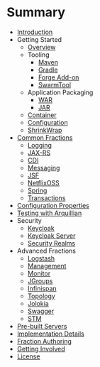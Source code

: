 # Summary

* [Introduction](README.adoc)
* Getting Started
   * [Overview](getting-started/basics.adoc)
   * Tooling
       * [Maven](getting-started/tooling/maven-plugin.adoc)
       * [Gradle](getting-started/tooling/gradle-plugin.adoc)
       * [Forge Add-on](getting-started/tooling/forge-addon.adoc)
       * [SwarmTool](getting-started/tooling/swarmtool.adoc)
   * Application Packaging
       * [WAR](getting-started/war-applications.adoc)
       * [JAR](getting-started/jar-applications.adoc)
   * [Container](getting-started/container.adoc)
   * [Configuration](configuration/index.adoc)
   * [ShrinkWrap](getting-started/shrinkwrap.adoc)
* [Common Fractions](transactions.adoc)
   * [Logging](common/logging.adoc)
   * [JAX-RS](common/jax-rs.adoc)
   * [CDI](common/weld_cdi.adoc)
   * [Messaging](common/messaging.adoc)
   * [JSF](common/jsf.adoc)
   * [NetflixOSS](common/netflixoss.adoc)
   * [Spring](common/spring.adoc)
   * [Transactions](common/transactions.adoc)
* [Configuration Properties](configuration_properties.adoc)
* [Testing with Arquillian](testing_with_arquillian.adoc)
* Security
   * [Keycloak](security/keycloak.adoc)
   * [Keycloak Server](security/keycloak_server.adoc)
   * [Security Realms](security/realms.adoc)
* Advanced Fractions
   * [Logstash](advanced/logstash.adoc)
   * [Management](advanced/management.adoc)
   * [Monitor](advanced/monitoring.adoc)
   * [JGroups](advanced/jgroups.adoc)
   * [Infinispan](advanced/infinispan.adoc)
   * [Topology](advanced/topology.adoc)
   * [Jolokia](advanced/jolokia.adoc)
   * [Swagger](advanced/swagger.adoc)
   * [STM](advanced/stm.adoc)
* [Pre-built Servers](servers.adoc)
* [Implementation Details](implementation_details.adoc)
* [Fraction Authoring](fraction_authoring.adoc)
* [Getting Involved](getting_involved.adoc)
* [License](license.adoc)
